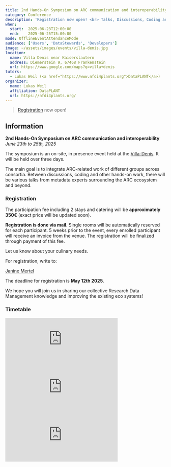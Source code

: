 ```yaml
---
title: 2nd Hands-On Symposium on ARC communication and interoperability
category: Conference
description: 'Registration now open! <br> Talks, Discussions, Coding and much more about the ARC ecosystem and beyond!'
when:
  start:  2025-06-23T12:00:00
  end:    2025-06-25T15:00:00
mode: OfflineEventAttendanceMode
audience: ['Users', 'DataStewards', 'Developers']
image: ~/assets/images/events/villa-denis.jpg
location:
  name: Villa Denis near Kaiserslautern
  address: Diemerstein 9, 67468 Frankenstein
  url: https://www.google.com/maps?q=villa+denis
tutors:
  - Lukas Weil (<a href="https://www.nfdi4plants.org">DataPLANT</a>)
organizer:
  name: Lukas Weil
  affiliation: DataPLANT
  url: https://nfdi4plants.org/
---
```


> [Registration](#registration) now open!  

## Information

**2nd Hands-On Symposium on ARC communication and interoperability**  
*June 23th to 25th, 2025*

The symposium is an on-site, in presence event held at the [Villa-Denis](https://rptu.de/ueber-die-rptu/stiften-und-foerdern/tagungszentrum-villa-denis). It will be held over three days. 

The main goal is to integrate ARC-related work of different groups across consortia. Between discussions, coding and other hands-on work, there will be various talks from metadata experts surrounding the ARC ecosystem and beyond.


### Registration

The participation fee including 2 stays and catering will be **approximately 350€** (exact price will be updated soon).

**Registration is done via mail**. Single rooms will be automatically reserved for each participant. 5 weeks prior to the event, every enrolled participant will receive an invoice from the venue. The registration will be finalized through payment of this fee. 

Let us know about your culinary needs.

For registration, write to:

<a href="javascript:location='mailto:\u006a\u006d\u0065\u0072\u0074\u0065\u006c\u0040\u0072\u0070\u0074\u0075\u002e\u0064\u0065';void 0">Janine Mertel</a>

The deadline for registration is **May 12th 2025**.
 
We hope you will join us in sharing our collective Research Data Management knowledge and improving the existing eco systems!


### Timetable

<iframe src="https://kroki.io/mermaid/svg/eNpVkMFuwyAQRO_-ir3kViJjEqniVrWqfKiVSvmCFRAbxd61gFbt3xdDfQgnNG-GWVYI0Vgf1xl_B7ZOg-FlRZMakcGIlFID-SS22YDh7gLw7VY1n2YHnTq2ZxAwMGVLARaTe-ewYIK-18tSRPzx8V889PowNEWNziTPBJ-Bx4DV-RKC_8Z5u4IGKXXbPkE3ARR6dTFuCbkxVZg8nqfCeiQbxYX26EmrjE8VXlZH2WHunsYNPheo9uzDOFc2HucifXyRmQD2J7vaWDOveRXOwWOdaus33jxR3tYOa52c_gDRu13T" style="border:0;min-width:70%;" allowfullscreen="" loading="lazy" referrerpolicy="no-referrer-when-downgrade"></iframe>

<iframe src="https://kroki.io/mermaid/svg/eNpVkEFuwyAQRfc-xWyyKxaxa7Vlm6pl0ciV0guM8MRGMWABltrbF0PSKqzQe1_DHxhj1aDDMuPP0Q0kQDmzoIoVS2JEG2MF6UQ3pAD6C3lw53NhOs4EzWPNO2DwtVJImWwGjPTmvMEIUgpjMsRvHa5wJ8XuWGUaSEXtLHx6N3osyROFsLEGQAB_EZw_wL7uJshWoh0C6-12T37PRXvzJdAvZCG9tJpbpM0jmulfS1QXbcdNPmXZFXnX6eSUxjmjQ1qaCO7fbHnp-7FaNcGfbErhMvCdIuvXuPGutKh5Ma_a2vSbSTxfN-DTLy4rZPs" style="border:0;min-width:70%" loading="lazy" referrerpolicy="no-referrer-when-downgrade"></iframe>

<iframe src="https://kroki.io/mermaid/svg/eNp1jz1vwyAQhnf_iluylQrbyVDWSpGHRKmSofMJLjaKOSygUvvveyFupQ5lQs_z3pdSqnE-LzN-HaMjAzaGBW1plIgRuZQG5JXoJIDpRgni9fpgvswE3e5Z70DBOzmmLKnqHBbaxxSwwDCYECrET59XuBnM5lhhJlt8ZHhLcUwY_mUDssvqxPc_GNAvRusn6CaAqveecYYzBdkxi2_b6tup2tNCLB3szfO4Nmj7GthO0PyZeYnW41zRq1xKBD8F2vRS0OvHPocPthP8ym4d9w2dSFpO" style="border:0;min-width:70%;" allowfullscreen="" loading="lazy" referrerpolicy="no-referrer-when-downgrade"></iframe>

